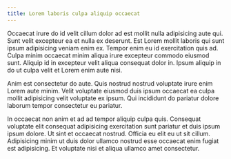 ```yaml
---
title: Lorem laboris culpa aliquip occaecat
---
```


Occaecat irure do id velit cillum dolor ad est mollit nulla adipisicing aute qui. Sunt velit excepteur ea et nulla ex deserunt. Est Lorem mollit laboris qui sunt ipsum adipisicing veniam enim ex. Tempor enim eu id exercitation quis ad. Culpa minim occaecat minim aliqua irure excepteur commodo eiusmod sunt. Aliquip id in excepteur velit aliqua consequat dolor in. Ipsum aliquip in do ut culpa velit et Lorem enim aute nisi.

Anim est consectetur do aute. Quis nostrud nostrud voluptate irure enim Lorem aute minim. Velit voluptate eiusmod duis ipsum occaecat ea culpa mollit adipisicing velit voluptate ex ipsum. Qui incididunt do pariatur dolore laborum tempor consectetur eu pariatur.

In occaecat non anim et ad ad tempor aliquip culpa quis. Consequat voluptate elit consequat adipisicing exercitation sunt pariatur et duis ipsum ipsum dolore. Ut sint et occaecat nostrud. Officia eu elit eu ut sit cillum. Adipisicing minim ut duis dolor ullamco nostrud esse occaecat enim fugiat est adipisicing. Et voluptate nisi et aliqua ullamco amet consectetur.